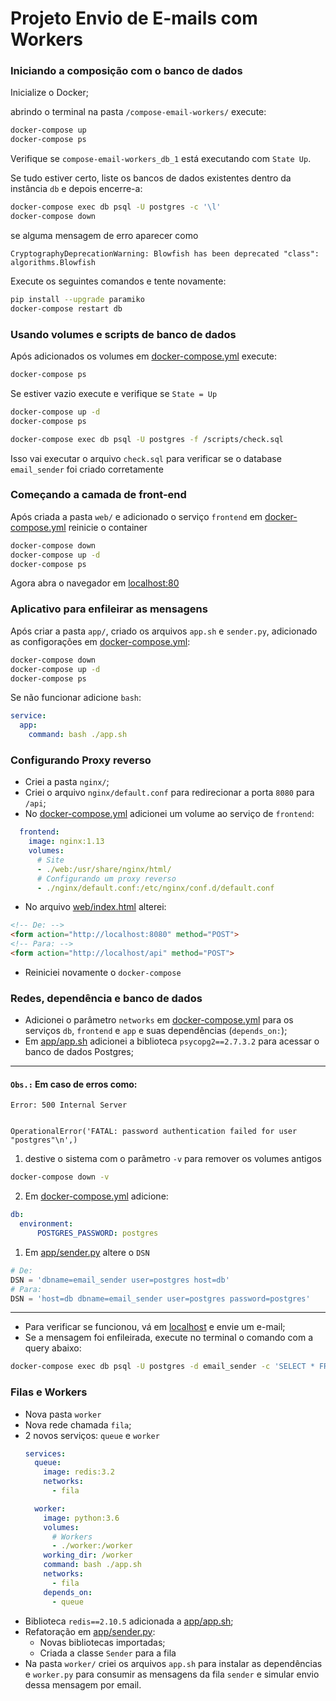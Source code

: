 # Projeto Envio de E-mails com Workers

### Iniciando a composição com o banco de dados
Inicialize o Docker;

abrindo o terminal na pasta `/compose-email-workers/` execute:
```sh
docker-compose up
docker-compose ps
```
Verifique se `compose-email-workers_db_1` está executando com `State Up`.

Se tudo estiver certo, liste os bancos de dados existentes dentro da instância `db` e depois encerre-a:
```sh
docker-compose exec db psql -U postgres -c '\l'
docker-compose down
```
se alguma mensagem de erro aparecer como
```
CryptographyDeprecationWarning: Blowfish has been deprecated "class": algorithms.Blowfish
```
Execute os seguintes comandos e tente novamente:
```sh
pip install --upgrade paramiko
docker-compose restart db
```

### Usando volumes e scripts de banco de dados

Após adicionados os volumes em [docker-compose.yml](docker-compose.yml) execute:
```sh
docker-compose ps
```
Se estiver vazio execute e verifique se `State = Up`
```sh
docker-compose up -d
docker-compose ps
```
```sh
docker-compose exec db psql -U postgres -f /scripts/check.sql
```
Isso vai executar o arquivo `check.sql` para verificar se o database `email_sender` foi criado corretamente


### Começando a camada de front-end

Após criada a pasta `web/` e adicionado o serviço `frontend` em [docker-compose.yml](docker-compose.yml) reinicie o container
```sh
docker-compose down
docker-compose up -d
docker-compose ps
```
Agora abra o navegador em [localhost:80](localhost:80)


### Aplicativo para enfileirar as mensagens

Após criar a pasta `app/`, criado os arquivos `app.sh` e `sender.py`, adicionado as configorações em [docker-compose.yml](docker-compose.yml):
```sh
docker-compose down
docker-compose up -d
docker-compose ps
```
Se não funcionar adicione `bash`:
```yml
service:
  app:
    command: bash ./app.sh
```


### Configurando Proxy reverso

- Criei a pasta `nginx/`;
- Criei o arquivo `nginx/default.conf` para redirecionar a porta `8080` para `/api`;
- No [docker-compose.yml](docker-compose.yml) adicionei um volume ao serviço de `frontend`:
```yml
  frontend:
    image: nginx:1.13
    volumes:
      # Site
      - ./web:/usr/share/nginx/html/
      # Configurando um proxy reverso
      - ./nginx/default.conf:/etc/nginx/conf.d/default.conf
```
- No arquivo [web/index.html](web/index.html) alterei:
```html
<!-- De: -->
<form action="http://localhost:8080" method="POST">
<!-- Para: -->
<form action="http://localhost/api" method="POST">
```
- Reiniciei novamente o `docker-compose`


### Redes, dependência e banco de dados

- Adicionei o parâmetro `networks` em [docker-compose.yml](docker-compose.yml) para os serviços `db`, `frontend` e `app` e suas dependências (`depends_on:`);
- Em [app/app.sh](app/app.sh) adicionei a biblioteca `psycopg2==2.7.3.2` para acessar o banco de dados Postgres;
---
#### `Obs.:` Em caso de erros como:

  ```
  Error: 500 Internal Server


OperationalError('FATAL: password authentication failed for user "postgres"\n',)
  ```
  1. destive o sistema com o parâmetro `-v` para remover os volumes antigos
  ```sh
  docker-compose down -v
  ```
  2. Em [docker-compose.yml](docker-compose.yml) adicione:
  ```yml
  db:
    environment:
        POSTGRES_PASSWORD: postgres
  ```
  1. Em [app/sender.py](app/sender.py) altere o `DSN`
  ```py
  # De:
  DSN = 'dbname=email_sender user=postgres host=db'
  # Para:
  DSN = 'host=db dbname=email_sender user=postgres password=postgres'
  ```
---
- Para verificar se funcionou, vá em [localhost](localhost) e envie um e-mail;
- Se a mensagem foi enfileirada, execute no terminal o comando com a query abaixo:
```sh
docker-compose exec db psql -U postgres -d email_sender -c 'SELECT * FROM emails'
```


### Filas e Workers

- Nova pasta `worker`
- Nova rede chamada `fila`;
- 2 novos serviços: `queue` e `worker`
    ```yml
    services:
      queue:
        image: redis:3.2
        networks:
          - fila
    
      worker:
        image: python:3.6
        volumes:
          # Workers
          - ./worker:/worker
        working_dir: /worker
        command: bash ./app.sh
        networks:
          - fila
        depends_on:
          - queue
    ```
- Biblioteca `redis==2.10.5` adicionada a [app/app.sh](app/app.sh);
- Refatoração em [app/sender.py](app/sender.py):
  - Novas bibliotecas importadas;
  - Criada a classe `Sender` para a fila
- Na pasta `worker/` criei os arquivos `app.sh` para instalar as dependências e `worker.py` para consumir as mensagens da fila `sender` e simular envio dessa mensagem por email.
